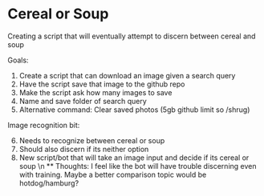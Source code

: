 # Cereal or Soup
Creating a script that will eventually attempt to discern between cereal and soup

Goals:

1. Create a script that can download an image given a search query
2. Have the script save that image to the github repo
3. Make the script ask how many images to save
4. Name and save folder of search query
5. Alternative command: Clear saved photos (5gb github limit so /shrug)

Image recognition bit:

6. Needs to recognize between cereal or soup
7. Should also discern if its neither option
8. New script/bot that will take an image input and decide if its cereal or soup \n
** Thoughts: I feel like the bot will have trouble discerning even with training. Maybe a better comparison topic would be hotdog/hamburg? 
